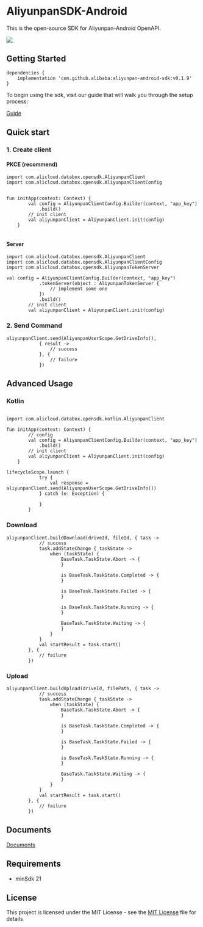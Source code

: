 

# AliyunpanSDK-Android

This is the open-source SDK for Aliyunpan-Android OpenAPI.

[![](https://jitpack.io/v/alibaba/aliyunpan-android-sdk.svg)](https://jitpack.io/#alibaba/aliyunpan-android-sdk)

## Getting Started


```
dependencies {
    implementation 'com.github.alibaba:aliyunpan-android-sdk:v0.1.9'
}
```


To begin using the sdk, visit our guide that will walk you through the setup process:

[Guide](https://www.yuque.com/aliyundrive/zpfszx/qkwg88uf4t483tdi)

## Quick start

### 1. Create client

#### PKCE (recommend)
```
import com.alicloud.databox.opensdk.AliyunpanClient
import com.alicloud.databox.opensdk.AliyunpanClientConfig


fun initApp(context: Context) {
        val config = AliyunpanClientConfig.Builder(context, "app_key")
            .build()
        // init client
        val aliyunpanClient = AliyunpanClient.init(config)
    }


```

#### Server

```
import com.alicloud.databox.opensdk.AliyunpanClient
import com.alicloud.databox.opensdk.AliyunpanClientConfig
import com.alicloud.databox.opensdk.AliyunpanTokenServer

val config = AliyunpanClientConfig.Builder(context, "app_key")
            .tokenServer(object : AliyunpanTokenServer {
                // implement some one
            })
            .build()
        // init client
        val aliyunpanClient = AliyunpanClient.init(config)
```

### 2. Send Command


```
aliyunpanClient.send(AliyunpanUserScope.GetDriveInfo(),
            { result ->
                // success
            }, {
                // failure
            })
```

## Advanced Usage

### Kotlin


```

import com.alicloud.databox.opensdk.kotlin.AliyunpanClient

fun initApp(context: Context) {
        // config
        val config = AliyunpanClientConfig.Builder(context, "app_key")
            .build()
        // init client
        val aliyunpanClient = AliyunpanClient.init(config)
    }
```


```
lifecycleScope.launch {
            try {
                val response = aliyunpanClient.send(AliyunpanUserScope.GetDriveInfo())
            } catch (e: Exception) {

            }
        }
```

### Download

```
aliyunpanClient.buildDownload(driveId, fileId, { task ->
            // success
            task.addStateChange { taskState ->
                when (taskState) {
                    BaseTask.TaskState.Abort -> {
                    }

                    is BaseTask.TaskState.Completed -> {
                    }

                    is BaseTask.TaskState.Failed -> {
                    }

                    is BaseTask.TaskState.Running -> {
                    }

                    BaseTask.TaskState.Waiting -> {
                    }
                }
            }
            val startResult = task.start()
        }, {
            // failure
        })
```

### Upload

```
aliyunpanClient.buildUpload(driveId, filePath, { task ->
            // success
            task.addStateChange { taskState ->
                when (taskState) {
                    BaseTask.TaskState.Abort -> {
                    }

                    is BaseTask.TaskState.Completed -> {
                    }

                    is BaseTask.TaskState.Failed -> {
                    }

                    is BaseTask.TaskState.Running -> {
                    }

                    BaseTask.TaskState.Waiting -> {
                    }
                }
            }
            val startResult = task.start()
        }, {
            // failure
        })
```


## Documents

[Documents](https://alibaba.github.io/aliyunpan-android-sdk/)

## Requirements
- minSdk 21

## License

This project is licensed under the MIT License - see the [MIT License](LICENSE) file for details
